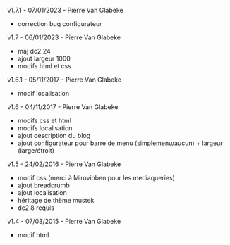 v1.7.1 - 07/01/2023 - Pierre Van Glabeke
* correction bug configurateur

v1.7 - 06/01/2023 - Pierre Van Glabeke
* màj dc2.24
* ajout largeur 1000
* modifs html et css

v1.6.1 - 05/11/2017 - Pierre Van Glabeke
* modif localisation

v1.6 - 04/11/2017 - Pierre Van Glabeke
* modifs css et html
* modifs localisation
* ajout description du blog
* ajout configurateur pour barre de menu (simplemenu/aucun) + largeur (large/étroit)

v1.5 - 24/02/2016 - Pierre Van Glabeke
* modif css (merci à Mirovinben pour les mediaqueries)
* ajout breadcrumb
* ajout localisation
* héritage de thème mustek
* dc2.8 requis

v1.4 - 07/03/2015 - Pierre Van Glabeke
* modif html